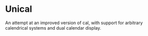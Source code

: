 # Unical

An attempt at an improved version of cal, with support for arbitrary
calendrical systems and dual calendar display.
